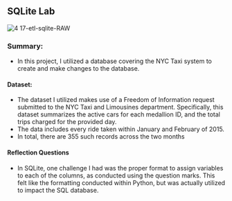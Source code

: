 ## SQLite Lab

![4 17-etl-sqlite-RAW](https://github.com/nogibjj/sqlite-lab/assets/58792/b39b21b4-ccb4-4cc4-b262-7db34492c16d)



### Summary:

* In this project, I utilized a database covering the NYC Taxi system to create and make changes to the database.


#### Dataset:

* The dataset I utilized makes use of a Freedom of Information request submitted to the NYC Taxi and Limousines department. Specifically, this dataset summarizes the active cars for each medallion ID, and the total trips charged for the provided day.
* The data includes every ride taken within January and February of 2015.
* In total, there are 355 such records across the two months


#### Reflection Questions

* In SQLite, one challenge I had was the proper format to assign variables to each of the columns, as conducted using the question marks. This felt like the formatting conducted within Python, but was actually utilized to impact the SQL database.




